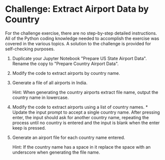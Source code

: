 # Challenge: Extract Airport Data by Country

For the challenge exercise, there are no step-by-step detailed instructions. All of the Python coding knowledge needed to accomplish the exercise was covered in the various topics. A solution to the challenge is provided for self-checking purposes.

1. Duplicate your Jupyter Notebook "Prepare US State Airport Data". Rename the copy to "Prepare Country Airport Data".
1. Modify the code to extract airports by country name.
1. Generate a file of all airports in India.

    Hint: When generating the country airports extract file name, output the country name in lowercase.

1. Modify the code to extract airports using a list of country names. * Update the input prompt to accept a single country name. After pressing enter, the input should ask for another country name, repeating the process until no country is entered and the input is blank when the enter keep is pressed.
1. Generate an airport file for each country name entered.

    Hint: If the country name has a space in it replace the space with an underscore when generating the file name.